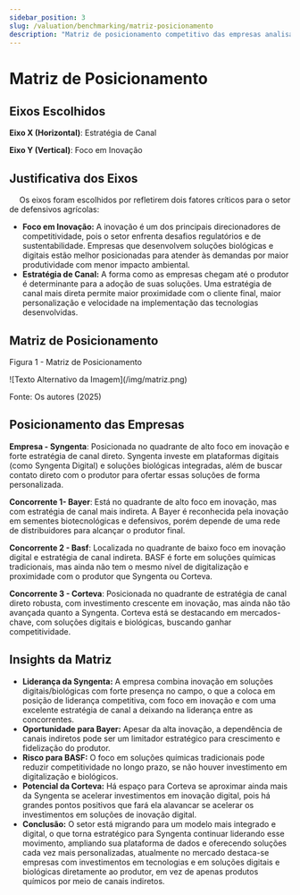```yaml
---
sidebar_position: 3
slug: /valuation/benchmarking/matriz-posicionamento
description: "Matriz de posicionamento competitivo das empresas analisadas"
---
```


# Matriz de Posicionamento

## Eixos Escolhidos

**Eixo X (Horizontal)**: Estratégia de Canal

**Eixo Y (Vertical)**: Foco em Inovação

## Justificativa dos Eixos

&emsp; Os eixos foram escolhidos por refletirem dois fatores críticos para o setor de defensivos agrícolas:

- **Foco em Inovação:** A inovação é um dos principais direcionadores de competitividade, pois o setor enfrenta desafios regulatórios e de sustentabilidade. Empresas que desenvolvem soluções biológicas e digitais estão melhor posicionadas para atender às demandas por maior produtividade com menor impacto ambiental.
- **Estratégia de Canal:** A forma como as empresas chegam até o produtor é determinante para a adoção de suas soluções. Uma estratégia de canal mais direta permite maior proximidade com o cliente final, maior personalização e velocidade na implementação das tecnologias desenvolvidas.

## Matriz de Posicionamento

<p style={{ textAlign: 'center' }}>Figura 1 - Matriz de Posicionamento</p>
<div style={{ margin: 25, textAlign: 'center' }}>
    ![Texto Alternativo da Imagem](/img/matriz.png)
</div>
<p style={{ textAlign: 'center' }}>Fonte: Os autores (2025)</p>

## Posicionamento das Empresas

**Empresa - Syngenta**: Posicionada no quadrante de alto foco em inovação e forte estratégia de canal direto. Syngenta investe em plataformas digitais (como Syngenta Digital) e soluções biológicas integradas, além de buscar contato direto com o produtor para ofertar essas soluções de forma personalizada.

**Concorrente 1- Bayer**: Está no quadrante de alto foco em inovação, mas com estratégia de canal mais indireta. A Bayer é reconhecida pela inovação em sementes biotecnológicas e defensivos, porém depende de uma rede de distribuidores para alcançar o produtor final.

**Concorrente 2 - Basf**: Localizada no quadrante de baixo foco em inovação digital e estratégia de canal indireta. BASF é forte em soluções químicas tradicionais, mas ainda não tem o mesmo nível de digitalização e proximidade com o produtor que Syngenta ou Corteva.

**Concorrente 3 - Corteva**: Posicionada no quadrante de estratégia de canal direto robusta, com investimento crescente em inovação, mas ainda não tão avançada quanto a Syngenta. Corteva está se destacando em mercados-chave, com soluções digitais e biológicas, buscando ganhar competitividade.

## Insights da Matriz

- **Liderança da Syngenta:** A empresa combina inovação em soluções digitais/biológicas com forte presença no campo, o que a coloca em posição de liderança competitiva, com foco em inovação e com uma excelente estratégia de canal a deixando na liderança entre as concorrentes.
- **Oportunidade para Bayer:** Apesar da alta inovação, a dependência de canais indiretos pode ser um limitador estratégico para crescimento e fidelização do produtor.
- **Risco para BASF:** O foco em soluções químicas tradicionais pode reduzir competitividade no longo prazo, se não houver investimento em digitalização e biológicos.
- **Potencial da Corteva:** Há espaço para Corteva se aproximar ainda mais da Syngenta se acelerar investimentos em inovação digital, pois há grandes pontos positivos que fará ela alavancar se acelerar os investimentos em soluções de inovação digital.
- **Conclusão:** O setor está migrando para um modelo mais integrado e digital, o que torna estratégico para Syngenta continuar liderando esse movimento, ampliando sua plataforma de dados e oferecendo soluções cada vez mais personalizadas, atualmente no mercado destaca-se empresas com investimentos em tecnologias e em soluções digitais e biológicas diretamente ao produtor, em vez de apenas produtos químicos por meio de canais indiretos.
